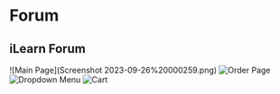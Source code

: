 # Forum
## **iLearn Forum**


![Main Page](Screenshot 2023-09-26%20000259.png)
![Order Page](serafeim2/screenshot/Screenshot%202023-09-14%20091808.png)
![Dropdown Menu](serafeim2/screenshot/Screenshot%202023-09-14%20091905.png)
![Cart](serafeim2/screenshot/Screenshot%202023-09-14%20091930.png)

